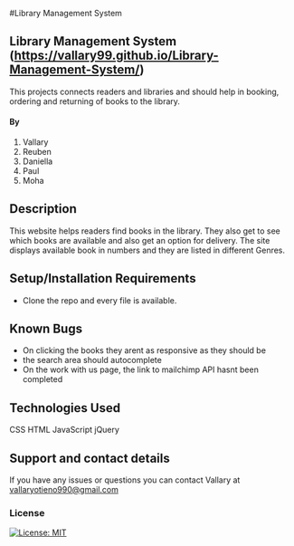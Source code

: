 #Library Management System

## Library Management System (https://vallary99.github.io/Library-Management-System/)

This projects connects readers and libraries and should help in booking, ordering and returning of books to the library.

#### By

1. Vallary
2. Reuben
3. Daniella
4. Paul
5. Moha

## Description

This website helps readers find books in the library. They also get to see which books are available and also get an option for delivery. The site displays available book in numbers and they are listed in different Genres.

## Setup/Installation Requirements

- Clone the repo and every file is available.

## Known Bugs

* On clicking the books they arent as responsive as they should be
* the search area should autocomplete
* On the work with us page, the link to mailchimp API hasnt been completed



## Technologies Used

CSS
HTML
JavaScript
jQuery

## Support and contact details

If you have any issues or questions you can contact Vallary at vallaryotieno990@gmail.com

### License

[![License: MIT](https://img.shields.io/badge/License-MIT-yellow.svg)](https://opensource.org/licenses/MIT)
